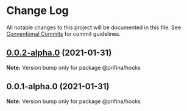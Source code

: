 # Change Log

All notable changes to this project will be documented in this file.
See [Conventional Commits](https://conventionalcommits.org) for commit guidelines.

## [0.0.2-alpha.0](https://github.com/prifina/prifina-components/compare/v0.0.1-alpha.0...v0.0.2-alpha.0) (2021-01-31)

**Note:** Version bump only for package @prifina/hooks





## 0.0.1-alpha.0 (2021-01-31)

**Note:** Version bump only for package @prifina/hooks
